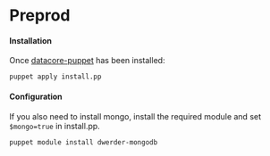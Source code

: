 # Preprod

#### Installation

Once [datacore-puppet](https://github.com/pole-numerique/oasis-datacore/tree/master/puppet/modules/datacore) has been installed:
```
puppet apply install.pp
```

#### Configuration

If you also need to install mongo, install the required module and set ```$mongo=true``` in install.pp.

```
puppet module install dwerder-mongodb 
```
